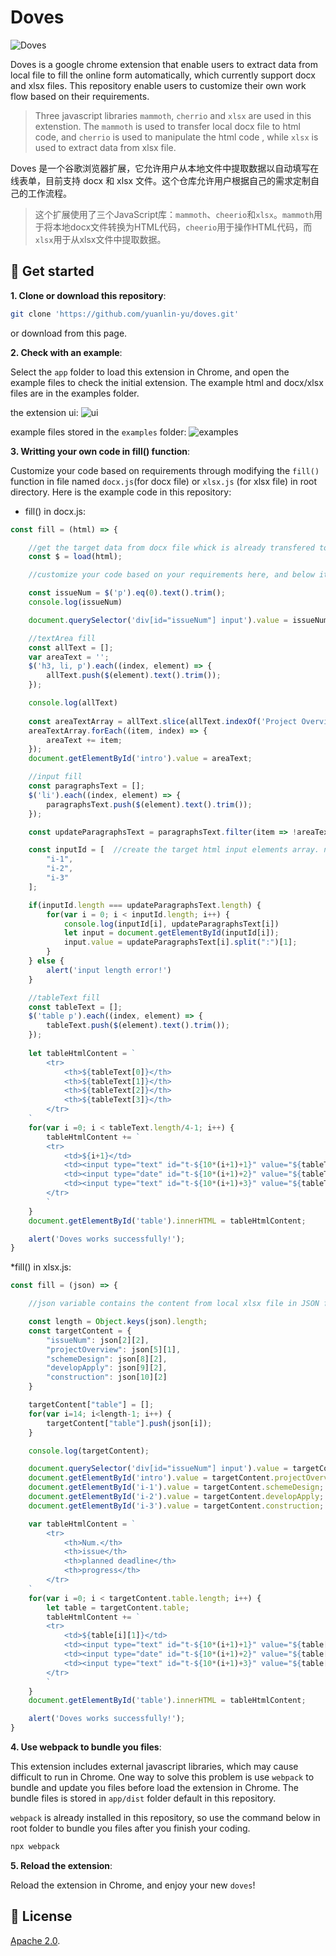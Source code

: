 # Doves

![Doves](https://github.com/yuanlin-yu/doves/blob/main/app/icon.png)

Doves is a google chrome extension that enable users to extract data from local file to fill the online form automatically, which currently support docx and xlsx files. This repository enable users to customize their own work flow based on their requirements.

> Three javascript libraries `mammoth`, `cherrio` and `xlsx` are used in this extenstion. The `mammoth` is used to transfer local docx file to html code, and `cherrio` is used to manipulate the html code , while `xlsx` is used to extract data from xlsx file.

Doves 是一个谷歌浏览器扩展，它允许用户从本地文件中提取数据以自动填写在线表单，目前支持 docx 和 xlsx 文件。这个仓库允许用户根据自己的需求定制自己的工作流程。

> 这个扩展使用了三个JavaScript库：`mammoth`、`cheerio`和`xlsx`。`mammoth`用于将本地docx文件转换为HTML代码，`cheerio`用于操作HTML代码，而`xlsx`用于从xlsx文件中提取数据。

## :rocket: Get started

**1. Clone or download this repository**:
```bash
git clone 'https://github.com/yuanlin-yu/doves.git'
```
or download from this page.

**2. Check with an example**:

Select the `app` folder to load this extension in Chrome, and open the example files to check the initial extension. The example html and docx/xlsx files are in the examples folder.

the extension ui:
![ui](https://github.com/yuanlin-yu/doves/blob/main/imgs/ui.png)

example files stored in the `examples` folder:
![examples](https://github.com/yuanlin-yu/doves/blob/main/imgs/example_files.png)

**3. Writting your own code in fill() function**:

Customize your code based on requirements through modifying the `fill()` function in file named `docx.js`(for docx file) or `xlsx.js` (for xlsx file) in root directory. Here is the example code in this repository:

* fill() in docx.js:
```javascript
const fill = (html) => {

    //get the target data from docx file whick is already transfered to html code, and you can output it to see the content. 
    const $ = load(html);

    //customize your code based on your requirements here, and below it's an example:

    const issueNum = $('p').eq(0).text().trim();
    console.log(issueNum)

    document.querySelector('div[id="issueNum"] input').value = issueNum;

    //textArea fill
    const allText = [];
    var areaText = '';
    $('h3, li, p').each((index, element) => {
        allText.push($(element).text().trim());
    });

    console.log(allText)
    
    const areaTextArray = allText.slice(allText.indexOf('Project Overview'), allText.indexOf('Genteral Project Pregress'));
    areaTextArray.forEach((item, index) => {
        areaText += item;
    });
    document.getElementById('intro').value = areaText;

    //input fill
    const paragraphsText = [];
    $('li').each((index, element) => {
        paragraphsText.push($(element).text().trim());
    });

    const updateParagraphsText = paragraphsText.filter(item => !areaTextArray.includes(item));

    const inputId = [  //create the target html input elements array. note that the order should be consistent with paragraphsText.
        "i-1",
        "i-2",
        "i-3"
    ];

    if(inputId.length === updateParagraphsText.length) {
        for(var i = 0; i < inputId.length; i++) {
            console.log(inputId[i], updateParagraphsText[i])
            let input = document.getElementById(inputId[i]);
            input.value = updateParagraphsText[i].split(":")[1];
        }
    } else {
        alert('input length error!')
    }

    //tableText fill
    const tableText = [];
    $('table p').each((index, element) => {
        tableText.push($(element).text().trim());
    });
    
    let tableHtmlContent = `
        <tr>
            <th>${tableText[0]}</th>
            <th>${tableText[1]}</th>
            <th>${tableText[2]}</th>
            <th>${tableText[3]}</th>
        </tr>    
    `
    for(var i =0; i < tableText.length/4-1; i++) {
        tableHtmlContent += `
        <tr>
            <td>${i+1}</td>
            <td><input type="text" id="t-${10*(i+1)+1}" value="${tableText[5+4*i]}"></td>
            <td><input type="date" id="t-${10*(i+1)+2}" value="${tableText[6+4*i]}"></td>
            <td><input type="text" id="t-${10*(i+1)+3}" value="${tableText[7+4*i]}"></td>
        </tr>
        `
    }
    document.getElementById('table').innerHTML = tableHtmlContent;

    alert('Doves works successfully!');    
}
```
*fill() in xlsx.js:
```javascript
const fill = (json) => {

    //json variable contains the content from local xlsx file in JSON format.

    const length = Object.keys(json).length;
    const targetContent = {
        "issueNum": json[2][2],
        "projectOverview": json[5][1],
        "schemeDesign": json[8][2],
        "developApply": json[9][2],
        "construction": json[10][2]
    }

    targetContent["table"] = [];
    for(var i=14; i<length-1; i++) {
        targetContent["table"].push(json[i]);  
    }

    console.log(targetContent);

    document.querySelector('div[id="issueNum"] input').value = targetContent.issueNum;
    document.getElementById('intro').value = targetContent.projectOverview;
    document.getElementById('i-1').value = targetContent.schemeDesign;
    document.getElementById('i-2').value = targetContent.developApply;
    document.getElementById('i-3').value = targetContent.construction;

    var tableHtmlContent = `
        <tr>
            <th>Num.</th>
            <th>issue</th>
            <th>planned deadline</th>
            <th>progress</th>
        </tr>    
    `
    for(var i =0; i < targetContent.table.length; i++) {
        let table = targetContent.table;
        tableHtmlContent += `
        <tr>
            <td>${table[i][1]}</td>
            <td><input type="text" id="t-${10*(i+1)+1}" value="${table[i][2]}"></td>
            <td><input type="date" id="t-${10*(i+1)+2}" value="${table[i][3]}"></td>
            <td><input type="text" id="t-${10*(i+1)+3}" value="${table[i][4]}"></td>
        </tr>
        `
    }
    document.getElementById('table').innerHTML = tableHtmlContent;

    alert('Doves works successfully!');
}
```
**4. Use webpack to bundle you files**:

This extension includes external javascript libraries, which may cause difficult to run in Chrome. One way to solve this problem is use `webpack` to bundle and update you files before load the extension in Chrome. The bundle files is stored in `app/dist` folder default in this repository.

`webpack` is already installed in this repository, so use the command below in root folder to bundle you files after you finish your coding.

```bash
npx webpack
```

**5. Reload the extension**:

Reload the extension in Chrome, and enjoy your new `doves`!

## :green_book: License

[Apache 2.0](http://www.apache.org/licenses/LICENSE-2.0.html).


